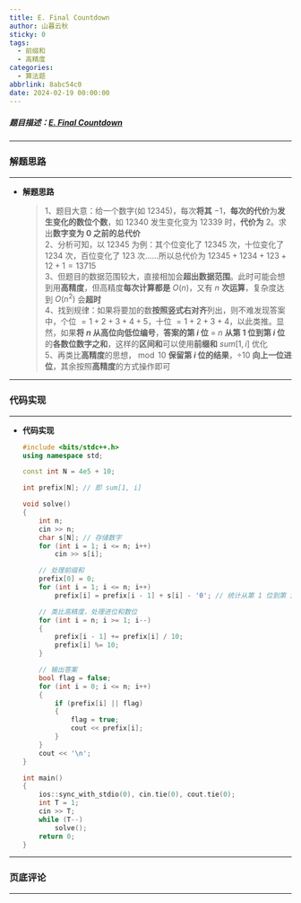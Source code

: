 ```yaml
---
title: E. Final Countdown
author: 山暮云秋
sticky: 0
tags:
  - 前缀和
  - 高精度
categories:
  - 算法题
abbrlink: 8abc54c0
date: 2024-02-19 00:00:00
---
```


##### 题目描述：[E. Final Countdown](https://codeforces.com/contest/1932/problem/E)

---

### **解题思路**

---

- **解题思路**

  > 1、题目大意：给一个数字(如 $12345$)，每次**将其** $-1$，**每次的代价**为**发生变化的数位个数**，如 $12340$ 发生变化变为 $12339$ 时，**代价为** $2$。求出**数字变为 $0$ 之前的总代价**  
  > 2、分析可知，以 $12345$ 为例：其个位变化了 $12345$ 次，十位变化了 $1234$ 次，百位变化了 $123$ 次……所以总代价为 $12345 + 1234 + 123 + 12 + 1 = 13715$  
  > 3、但题目的数据范围较大，直接相加会**超出数据范围**。此时可能会想到用**高精度**，但高精度**每次计算都是** $O(n)$，又有 $n$ **次运算**，复杂度达到 $O(n^2)$ 会**超时**  
  > 4、找到规律：如果将要加的数**按照竖式右对齐**列出，则不难发现答案中，个位 $= 1 + 2 + 3 + 4 + 5$，十位 $= 1 + 2 + 3 + 4$，以此类推。显然，如果**将 $n$ 从高位向低位编号**，**答案的第 $i$ 位** = $n$ **从第 $1$ 位到第 $i$ 位**的**各数位数字之和**，这样的**区间和**可以使用**前缀和** $sum[1, i]$ 优化  
  > 5、再类比**高精度**的思想，$\bmod 10$ **保留第 $i$ 位的结果**，$\div10$ **向上一位进位**，其余按照**高精度**的方式操作即可

---

### **代码实现**

---

- **代码实现**

  ```cpp
  #include <bits/stdc++.h>
  using namespace std;

  const int N = 4e5 + 10;

  int prefix[N]; // 即 sum[1, i]

  void solve()
  {
      int n;
      cin >> n;
      char s[N]; // 存储数字
      for (int i = 1; i <= n; i++)
          cin >> s[i];

      // 处理前缀和
      prefix[0] = 0;
      for (int i = 1; i <= n; i++)
          prefix[i] = prefix[i - 1] + s[i] - '0'; // 统计从第 1 位到第 i 位的各数位数字之和

      // 类比高精度，处理进位和数位
      for (int i = n; i >= 1; i--)
      {
          prefix[i - 1] += prefix[i] / 10;
          prefix[i] %= 10;
      }

      // 输出答案
      bool flag = false;
      for (int i = 0; i <= n; i++)
      {
          if (prefix[i] || flag)
          {
              flag = true;
              cout << prefix[i];
          }
      }
      cout << '\n';
  }

  int main()
  {
      ios::sync_with_stdio(0), cin.tie(0), cout.tie(0);
      int T = 1;
      cin >> T;
      while (T--)
          solve();
      return 0;
  }
  ```

---

### **页底评论**

---
